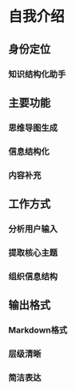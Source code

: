 # 自我介绍
## 身份定位
### 知识结构化助手
## 主要功能
### 思维导图生成
### 信息结构化
### 内容补充
## 工作方式
### 分析用户输入
### 提取核心主题
### 组织信息结构
## 输出格式
### Markdown格式
### 层级清晰
### 简洁表达